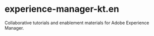 # experience-manager-kt.en

Collaborative tutorials and enablement materials for Adobe Experience Manager.
